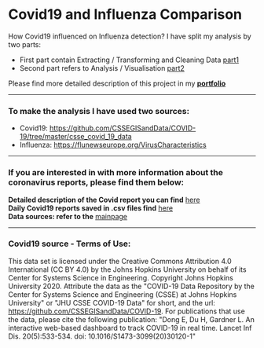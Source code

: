 # Covid19 and Influenza Comparison
How Covid19 influenced on Influenza detection?
I have split my analysis by two parts:

- First part contain Extracting / Transforming and Cleaning Data [part1](https://github.com/mborycki/Covid_Influenza_Comparison/blob/main/Flu_Covid_Cleaning.ipynb)
- Second part refers to Analysis / Visualisation [part2](https://github.com/mborycki/Covid_Influenza_Comparison/blob/main/Flu_Covid_Analysis.ipynb)

Please find more detailed description of this project in my **[portfolio](www.mariuszborycki.com)**

---
### To make the analysis I have used two sources:
- Covid19: https://github.com/CSSEGISandData/COVID-19/tree/master/csse_covid_19_data
- Influenza: https://flunewseurope.org/VirusCharacteristics

---
### If you are interested in with more information about the coronavirus reports, please find them below:

**Detailed description of the Covid report you can find** [here](https://raw.githubusercontent.com/CSSEGISandData/COVID-19/master/csse_covid_19_data/README.md)<br>
**Daily Covid19 reports saved in .csv files find** [here](https://github.com/CSSEGISandData/COVID-19/tree/master/csse_covid_19_data/csse_covid_19_daily_reports)<br>
**Data sources: refer to the** [mainpage](https://github.com/CSSEGISandData/COVID-19)<br>

---
### Covid19 source - Terms of Use:

This data set is licensed under the Creative Commons Attribution 4.0 International (CC BY 4.0) by the Johns Hopkins University on behalf of its Center for Systems Science in Engineering. Copyright Johns Hopkins University 2020.
Attribute the data as the "COVID-19 Data Repository by the Center for Systems Science and Engineering (CSSE) at Johns Hopkins University" or "JHU CSSE COVID-19 Data" for short, and the url: https://github.com/CSSEGISandData/COVID-19.
For publications that use the data, please cite the following publication: "Dong E, Du H, Gardner L. An interactive web-based dashboard to track COVID-19 in real time. Lancet Inf Dis. 20(5):533-534. doi: 10.1016/S1473-3099(20)30120-1"